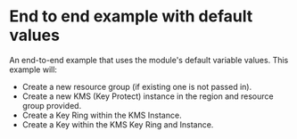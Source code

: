 # End to end example with default values

An end-to-end example that uses the module's default variable values.
This example will:
 - Create a new resource group (if existing one is not passed in).
 - Create a new KMS (Key Protect) instance in the region and resource group provided.
 - Create a Key Ring within the KMS Instance.
 - Create a Key within the KMS Key Ring and Instance.
